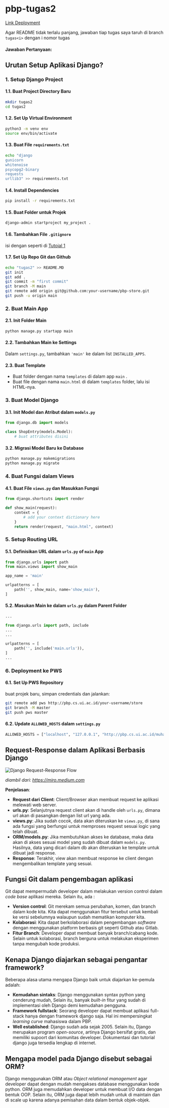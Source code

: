# pbp-tugas2

[Link Deployment](http://muhammad-azzam31-pbpstore.pbp.cs.ui.ac.id)

 Agar README tidak terlalu panjang, jawaban tiap tugas saya taruh di branch `tugas<i>` dengan i nomor tugas

#### Jawaban Pertanyaan:

## Urutan Setup Aplikasi Django?

### 1. Setup Django Project

#### 1.1. Buat Project Directory Baru

```bash
mkdir tugas2
cd tugas2
```

#### 1.2. Set Up Virtual Environment

```bash
python3 -m venv env
source env/bin/activate
```

#### 1.3. Buat File `requirements.txt`

```bash
echo "django
gunicorn
whitenoise
psycopg2-binary
requests
urllib3" >> requirements.txt
```

#### 1.4. Install Dependencies

```bash
pip install -r requirements.txt
```

#### 1.5. Buat Folder untuk Projek

```bash
django-admin startproject my_project .
```

#### 1.6. Tambahkan File `.gitignore`

isi dengan seperti di [Tutoial 1](https://pbp-fasilkom-ui.github.io/ganjil-2025/docs/tutorial-0#tutorial-unggah-proyek-ke-repositori-github)

#### 1.7. Set Up Repo Git dan Github

```bash
echo "tugas2" >> README.MD
git init
git add .
git commit -m "first commit"
git branch -M main
git remote add origin git@github.com:your-username/pbp-store.git
git push -u origin main
```

### 2. Buat Main App

#### 2.1. Init Folder Main

```bash
python manage.py startapp main
```

#### 2.2. Tambahkan Main ke Settings

Dalam `settings.py`, tambahkan `'main'` ke dalam list `INSTALLED_APPS`.

#### 2.3. Buat Template

- Buat folder dengan nama `templates` di dalam app `main` .
- Buat file dengan nama `main.html` di dalam `templates` folder, lalu isi HTML-nya.

### 3. Buat Model Django

#### 3.1. Init Model dan Atribut dalam `models.py`

```python
from django.db import models

class ShopEntry(models.Model):
    # buat attributes disini
```

#### 3.2. Migrasi Model Baru ke Database

```bash
python manage.py makemigrations
python manage.py migrate
```

### 4. Buat Fungsi dalam Views

#### 4.1. Buat File `views.py` dan Masukkan Fungsi

```python
from django.shortcuts import render

def show_main(request):
    context = {
        # add your context dictionary here
    }
    return render(request, "main.html", context)
```

### 5. Setup Routing URL

#### 5.1. Definisikan URL dalam `urls.py` of `main` App

```python
from django.urls import path
from main.views import show_main

app_name = 'main'

urlpatterns = [
    path('', show_main, name='show_main'),
]
```

#### 5.2. Masukan Main ke dalam `urls.py` dalam Parent Folder

```python
...

from django.urls import path, include
...
...

urlpatterns = [
    path('', include('main.urls')),
]
...

```

### 6. Deployment ke PWS

#### 6.1. Set Up PWS Repository

buat projek baru, simpan credentials dan jalankan:

```bash
git remote add pws http://pbp.cs.ui.ac.id/your-username/store
git branch -M master
git push pws master
```

#### 6.2. Update `ALLOWED_HOSTS` dalam `settings.py`

```python
ALLOWED_HOSTS = ["localhost", "127.0.0.1", "http://pbp.cs.ui.ac.id/muhammad-azzam31-store"]
```

## Request-Response dalam Aplikasi Berbasis Django

![Django Request-Response Flow](https://miro.medium.com/v2/resize:fit:1400/format:webp/1*V5Rd2Czu9TYdEw6P-7RtGA.png)

_diambil dari: https://miro.medium.com_

**Penjelasan**:

- **Request dari Client**: Client/Browser akan membuat request ke aplikasi melewati web server.
- **urls.py**: Selanjutnya request client akan di handle oleh `urls.py`, dimana url akan di pasangkan dengan list url yang ada.
- **views.py**: Jika sudah cocok, data akan diteruskan ke `views.py`, di sana ada fungsi yang berfungsi untuk memproses request sesuai logic yang telah dibuat.
- **ORM/models.py**: Jika membutuhkan akses ke database, maka data akan di akses sesuai model yang sudah dibuat dalam `models.py`. Hasilnya, data yang dicari dalam db akan diteruskan ke template untuk dibuat jadi response.
- **Response**: Terakhir, view akan membuat response ke client dengan mengembalikan template yang sesuai.

## Fungsi Git dalam pengembagan aplikasi

Git dapat mempermudah developer dalam melakukan version control dalam _code base_ aplikasi mereka. Selain itu, ada :

- **Version control**: Git merekam semua perubahan, komen, dan branch dalam kode kita. Kita dapat menggunakan fitur tersebut untuk kembali ke versi sebelumnya walaupun sudah mematikan komputer kita.
- **Kolaborasi**: Kita dapat berkolaborasi dalam pengembangan _software_ dengan menggunakan platform berbasis git seperti Github atau Gitlab.
- **Fitur Branch**: Developer dapat membuat banyak branch/cabang kode. Selain untuk kolaborasi, branch berguna untuk melakukan eksperimen tanpa mengubah kode produksi.

## Kenapa Django diajarkan sebagai pengantar framework?

Beberapa alasa utama mengapa Django baik untuk diajarkan ke-pemula adalah:

- **Kemudahan sintaks**: Django menggunakan syntax python yang cenderung mudah, Selain itu, banyak _built-in_ fitur yang sudah di implementasi oleh Django demi kemudahan pengguna.
- **Framework fullstack**: Seorang developer dapat membuat aplikasi full-stack hanya dengan framework django saja. Hal ini mempersingkat _learning curve_ mahasiswa dalam PBP.
- **Well established**: Django sudah ada sejak 2005. Selain itu, Django merupakan program _open-source_, artinya Django bersifat gratis, dan memiliki supoort dari komunitas developer. Dokumentasi dan tutorial django juga tersedia lengkap di internet.

## Mengapa model pada Django disebut sebagai ORM?

Django menggunakan ORM atau _Object relational management_ agar developer dapat dengan mudah mengakses database menggunakan kode python. ORM juga memudahkan developer untuk membuat I/O data dengan bentuk OOP. Selain itu, ORM juga dapat lebih mudah untuk di maintain dan di scale up karena adanya pemisahan data dalam bentuk objek-objek.
